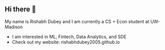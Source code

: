 ## Hi there 👋

My name is Rishabh Dubey and I am currently a CS + Econ student at UW-Madison

- I am interested in ML, Fintech, Data Analytics, and SDE
- Check out my website: rishabhdubey2005.github.io

<!--
**RishabhDubey2005/RishabhDubey2005** is a ✨ _special_ ✨ repository because its `README.md` (this file) appears on your GitHub profile.

Here are some ideas to get you started:

- 🔭 I’m currently working on ...
- 🌱 I’m currently learning ...
- 👯 I’m looking to collaborate on ...
- 🤔 I’m looking for help with ...
- 💬 Ask me about ...
- 📫 How to reach me: ...
- 😄 Pronouns: ...
- ⚡ Fun fact: ...
-->
